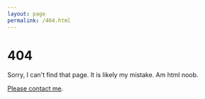 ```yaml
---
layout: page
permalink: /404.html
---
```


# 404

Sorry, I can't find that page. It is likely my mistake. Am html noob.

<a href="{{ site.baseurl }}/pages/about.html#contact">Please contact me</a>.
